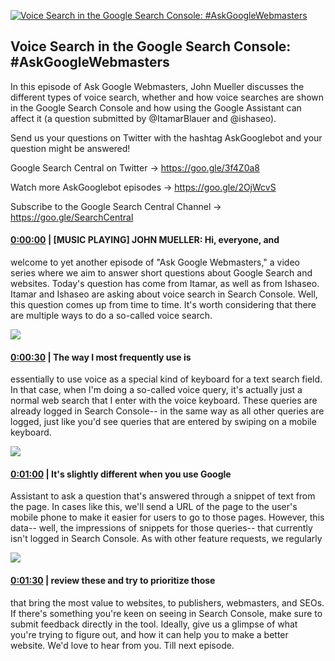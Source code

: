 [![Voice Search in the Google Search Console: #AskGoogleWebmasters](https://i.ytimg.com/vi/wKengeAJpHA/maxresdefault.jpg)](https://www.youtube.com/watch?v=wKengeAJpHA)

## Voice Search in the Google Search Console: #AskGoogleWebmasters

In this episode of Ask Google Webmasters, John Mueller discusses the different types of voice search, whether and how voice searches are shown in the Google Search Console and how using the Google Assistant can affect it (a question submitted by @ItamarBlauer and @ishaseo). 



Send us your questions on Twitter with the hashtag AskGooglebot and your question might be answered! 

Google Search Central on Twitter → https://goo.gle/3f4Z0a8



Watch more AskGooglebot episodes → https://goo.gle/2OjWcvS

Subscribe to the Google Search Central Channel → https://goo.gle/SearchCentral



#### [0:00:00](https://www.youtube.com/watch?v=wKengeAJpHA&t=0) |  [MUSIC PLAYING] JOHN MUELLER: Hi, everyone, and

welcome to yet another episode of "Ask Google Webmasters," a video series where we aim to answer short questions about Google Search and websites. Today's question has come from Itamar, as well as from Ishaseo. Itamar and Ishaseo are asking about voice search in Search Console. Well, this question comes up from time to time. It's worth considering that there are multiple ways to do a so-called voice search.  

![](https://i.ytimg.com/vi/wKengeAJpHA/maxres1.jpg)



#### [0:00:30](https://www.youtube.com/watch?v=wKengeAJpHA&t=30) |  The way I most frequently use is

essentially to use voice as a special kind of keyboard for a text search field. In that case, when I'm doing a so-called voice query, it's actually just a normal web search that I enter with the voice keyboard. These queries are already logged in Search Console-- in the same way as all other queries are logged, just like you'd see queries that are entered by swiping on a mobile keyboard.  

![](https://i.ytimg.com/vi/wKengeAJpHA/maxres2.jpg)



#### [0:01:00](https://www.youtube.com/watch?v=wKengeAJpHA&t=60) |  It's slightly different when you use Google

Assistant to ask a question that's answered through a snippet of text from the page. In cases like this, we'll send a URL of the page to the user's mobile phone to make it easier for users to go to those pages. However, this data-- well, the impressions of snippets for those queries-- that currently isn't logged in Search Console. As with other feature requests, we regularly  

![](https://i.ytimg.com/vi/wKengeAJpHA/maxres3.jpg)



#### [0:01:30](https://www.youtube.com/watch?v=wKengeAJpHA&t=90) |  review these and try to prioritize those

that bring the most value to websites, to publishers, webmasters, and SEOs. If there's something you're keen on seeing in Search Console, make sure to submit feedback directly in the tool. Ideally, give us a glimpse of what you're trying to figure out, and how it can help you to make a better website. We'd love to hear from you. Till next episode.  